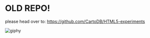 OLD REPO!
== 

please head over to: https://github.com/CartoDB/HTML5-experiments

![giphy](http://giphy.com/embed/BgBf6pW9qOgQU)
